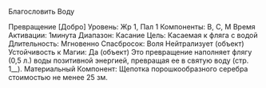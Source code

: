 
Благословить Воду

Превращение [Добро]
Уровень: Жр 1, Пал 1
Компоненты: В, С, М
Время Активации: 1минута
Диапазон: Касание
Цель: Касаемая к фляга с водой
Длительность: Мгновенно
Спасбросок: Воля Нейтрализует (объект)
Устойчивость к Магии: Да (объект)
Это превращение наполняет флягу (0,5
л.) воды позитивной энергией, превращая ее в святую воду (стр. 1__).
Материальный Компонент: Щепотка
порошкообразного серебра стоимостью
не менее 25 зм.